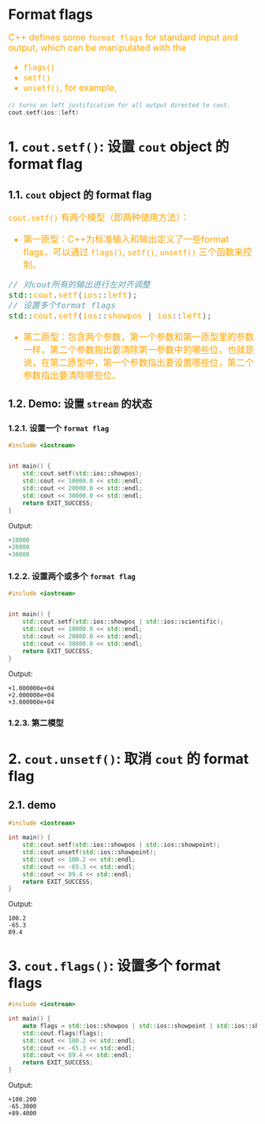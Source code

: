 # Format flags
<font color="orange" size="4">

C++ defines some `format flags` for standard input and output, which can be manipulated with the 
- `flags()`
- `setf()`
- `unsetf()`,
for example, 

</font>

```c++
// turns on left justification for all output directed to cout.
cout.setf(ios::left)
```

# 1. `cout.setf()`: 设置 `cout` object 的 format flag

## 1.1. `cout` object 的 format flag
<font color="orange" size="4">

`cout.setf()` 有两个模型（即两种使用方法）：
- 第一原型：C++为标准输入和输出定义了一些format flags，可以通过 `flags()`, `setf()`, `unsetf()` 三个函数来控制。
```c++
// 对cout所有的输出进行左对齐调整
std::cout.setf(ios::left);
// 设置多个format flags
std::cout.setf(ios::showpos | ios::left);
```
- 第二原型：包含两个参数，第一个参数和第一原型里的参数一样，第二个参数指出要清除第一参数中的哪些位，也就是说，在第二原型中，第一个参数指出要设置哪些位，第二个参数指出要清除哪些位。

</font>

## 1.2. Demo: 设置 `stream` 的状态
### 1.2.1. 设置一个 `format flag`

```c++
#include <iostream>


int main() {
    std::cout.setf(std::ios::showpos);
    std::cout << 10000.0 << std::endl;
    std::cout << 20000.0 << std::endl;
    std::cout << 30000.0 << std::endl;
    return EXIT_SUCCESS;
}
```

Output:
```c++
+10000
+20000
+30000
```

### 1.2.2. 设置两个或多个 `format flag`

```c++
#include <iostream>


int main() {
    std::cout.setf(std::ios::showpos | std::ios::scientific);
    std::cout << 10000.0 << std::endl;
    std::cout << 20000.0 << std::endl;
    std::cout << 30000.0 << std::endl;
    return EXIT_SUCCESS;
}
```
Output:
```shell
+1.000000e+04
+2.000000e+04
+3.000000e+04
```

### 1.2.3. 第二模型


# 2. `cout.unsetf()`: 取消 `cout` 的 format flag

## 2.1. demo
```c++
#include <iostream>

int main() {
    std::cout.setf(std::ios::showpos | std::ios::showpoint);
    std::cout.unsetf(std::ios::showpoint);
    std::cout << 100.2 << std::endl;
    std::cout << -65.3 << std::endl;
    std::cout << 89.4 << std::endl;
    return EXIT_SUCCESS;
}
```

Output:
```shell
100.2
-65.3
89.4
```

# 3. `cout.flags()`: 设置多个 format flags
```c++
#include <iostream>

int main() {
    auto flags = std::ios::showpos | std::ios::showpoint | std::ios::showbase;
    std::cout.flags(flags);
    std::cout << 100.2 << std::endl;
    std::cout << -65.3 << std::endl;
    std::cout << 89.4 << std::endl;
    return EXIT_SUCCESS;
}
```

Output:
```shell
+100.200
-65.3000
+89.4000
```